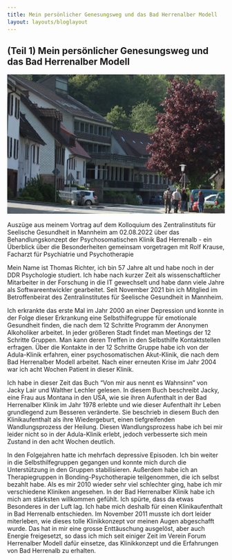 ```yaml
---
title: Mein persönlicher Genesungsweg und das Bad Herrenalber Modell
layout: layouts/bloglayout
---
```


## (Teil 1) Mein persönlicher Genesungsweg und das Bad Herrenalber Modell 

![Die Kullenmühle - das alten Klinikgebäude der Bad Herrenalber Klinik](/assets/images/Kullenmuehle.png)

Auszüge aus meinem Vortrag auf dem Kolloquium des Zentralinstituts für Seelische Gesundheit in Mannheim am 02.08.2022 über das Behandlungskonzept der Psychosomatischen Klinik Bad Herrenalb - ein Überblick über die Besonderheiten gemeinsam vorgetragen mit Rolf Krause, Facharzt für Psychiatrie und Psychotherapie

Mein Name ist Thomas Richter, ich bin 57 Jahre alt und habe noch in der DDR Psychologie studiert. Ich habe nach kurzer Zeit als wissenschaftlicher Mitarbeiter in der Forschung in die IT gewechselt und habe dann viele Jahre als Softwareentwickler gearbeitet. Seit November 2021 bin ich Mitglied im Betroffenbeirat des Zentralinstitutes für Seelische Gesundheit in Mannheim.

Ich erkrankte das erste Mal im Jahr 2000 an einer Depression und konnte in der Folge dieser Erkrankung eine Selbsthilfegruppe für emotionale Gesundheit finden, die nach dem 12 Schritte Programm der Anonymen Alkoholiker arbeitet. In jeder größeren Stadt findet man Meetings der 12 Schritte Gruppen. Man kann deren Treffen in den Selbsthilfe Kontaktstellen erfragen. Über die Kontakte in der 12 Schritte Gruppe habe ich von der Adula-Klinik erfahren, einer psychosomatischen Akut-Klinik, die nach dem Bad Herrenalber Modell arbeitet. Nach einer erneuten Krise im Jahr 2004 war ich acht Wochen Patient in dieser Klinik.

Ich habe in dieser Zeit das Buch “Von mir aus nennt es Wahnsinn” von Jacky Lair und Walther Lechler gelesen. In diesem Buch beschreibt Jacky, eine Frau aus Montana in den USA, wie sie ihren Aufenthalt in der Bad Herrenalber Klinik im Jahr 1978 erlebte und wie dieser Aufenthalt ihr Leben grundlegend zum Besseren veränderte. Sie beschrieb in diesem Buch den Klinikaufenthalt als ihre Wiedergeburt, einen tiefgreifenden Wandlungsprozess der Heilung. Diesen Wandlungsprozess habe ich bei mir leider nicht so in der Adula-Klinik erlebt, jedoch verbesserte sich mein Zustand in den acht Wochen deutlich.

In den Folgejahren hatte ich mehrfach depressive Episoden. Ich bin weiter in die Selbsthilfegruppen gegangen und konnte mich durch die Unterstützung in den Gruppen stabilisieren. Außerdem habe ich an Therapiegruppen in Bonding-Psychotherapie teilgenommen, die ich selbst bezahlt habe. Als es mir 2010 wieder sehr viel schlechter ging, habe ich mir verschiedene Kliniken angesehen. In der Bad Herrenalber Klinik habe ich mich am stärksten willkommen gefühlt. Ich spürte, dass da etwas Besonderes in der Luft lag. Ich habe mich deshalb für einen Klinikaufenthalt in Bad Herrenalb entschieden. Im November 2011 musste ich dort leider miterleben, wie dieses tolle Klinikkonzept vor meinen Augen abgeschafft wurde. Das hat in mir eine grosse Enttäuschung ausgelöst, aber auch Energie freigesetzt, so dass ich mich seit einiger Zeit im Verein Forum Herrenalber Modell dafür einsetze, das Klinikkonzept und die Erfahrungen von Bad Herrenalb zu erhalten.
